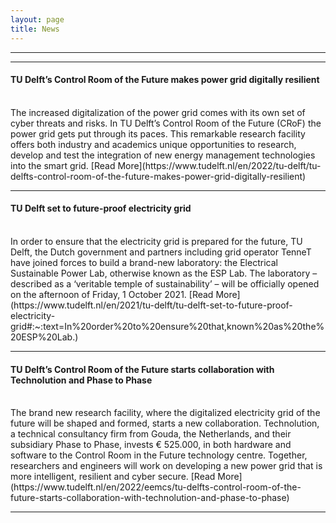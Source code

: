 ```yaml
---
layout: page
title: News
---
```



<hr>
<hr>


#### TU Delft’s Control Room of the Future makes power grid digitally resilient
<br/>
The increased digitalization of the power grid comes with its own set of cyber threats and risks. In TU Delft’s Control Room of the Future (CRoF) the power grid gets put through its paces. This remarkable research facility offers both industry and academics unique opportunities to research, develop and test the integration of new energy management technologies into the smart grid.
[Read More](https://www.tudelft.nl/en/2022/tu-delft/tu-delfts-control-room-of-the-future-makes-power-grid-digitally-resilient)

<hr>

#### TU Delft set to future-proof electricity grid
<br/>
In order to ensure that the electricity grid is prepared for the future, TU Delft, the Dutch government and partners including grid operator TenneT have joined forces to build a brand-new laboratory: the Electrical Sustainable Power Lab, otherwise known as the ESP Lab. The laboratory – described as a ‘veritable temple of sustainability’ – will be officially opened on the afternoon of Friday, 1 October 2021.
[Read More](https://www.tudelft.nl/en/2021/tu-delft/tu-delft-set-to-future-proof-electricity-grid#:~:text=In%20order%20to%20ensure%20that,known%20as%20the%20ESP%20Lab.)

<hr>

#### TU Delft’s Control Room of the Future starts collaboration with Technolution and Phase to Phase
<br/>
The brand new research facility, where the digitalized electricity grid of the future will be shaped and formed, starts a new collaboration. Technolution, a technical consultancy firm from Gouda, the Netherlands, and their subsidiary Phase to Phase, invests € 525.000, in both hardware and software to the Control Room in the Future technology centre. Together, researchers and engineers will work on developing a new power grid that is more intelligent, resilient and cyber secure.
[Read More](https://www.tudelft.nl/en/2022/eemcs/tu-delfts-control-room-of-the-future-starts-collaboration-with-technolution-and-phase-to-phase)

<hr>


